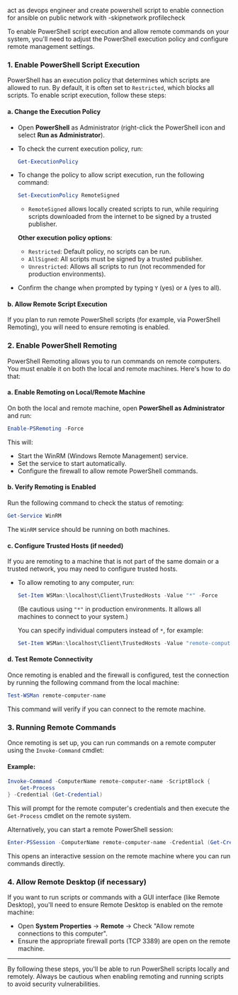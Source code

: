 act as devops engineer and create powershell script to enable connection for ansible on public network with -skipnetwork profilecheck

To enable PowerShell script execution and allow remote commands on your system, you'll need to adjust the PowerShell execution policy and configure remote management settings.

### 1. **Enable PowerShell Script Execution**

PowerShell has an execution policy that determines which scripts are allowed to run. By default, it is often set to `Restricted`, which blocks all scripts. To enable script execution, follow these steps:

#### a. **Change the Execution Policy**
- Open **PowerShell** as Administrator (right-click the PowerShell icon and select **Run as Administrator**).
- To check the current execution policy, run:
  ```powershell
  Get-ExecutionPolicy
  ```

- To change the policy to allow script execution, run the following command:
  ```powershell
  Set-ExecutionPolicy RemoteSigned
  ```
  - `RemoteSigned` allows locally created scripts to run, while requiring scripts downloaded from the internet to be signed by a trusted publisher.

  **Other execution policy options**:
  - `Restricted`: Default policy, no scripts can be run.
  - `AllSigned`: All scripts must be signed by a trusted publisher.
  - `Unrestricted`: Allows all scripts to run (not recommended for production environments).

- Confirm the change when prompted by typing `Y` (yes) or `A` (yes to all).

#### b. **Allow Remote Script Execution**
If you plan to run remote PowerShell scripts (for example, via PowerShell Remoting), you will need to ensure remoting is enabled.

### 2. **Enable PowerShell Remoting**

PowerShell Remoting allows you to run commands on remote computers. You must enable it on both the local and remote machines. Here's how to do that:

#### a. **Enable Remoting on Local/Remote Machine**
On both the local and remote machine, open **PowerShell as Administrator** and run:
```powershell
Enable-PSRemoting -Force
```
This will:
- Start the WinRM (Windows Remote Management) service.
- Set the service to start automatically.
- Configure the firewall to allow remote PowerShell commands.

#### b. **Verify Remoting is Enabled**
Run the following command to check the status of remoting:
```powershell
Get-Service WinRM
```
The `WinRM` service should be running on both machines.

#### c. **Configure Trusted Hosts (if needed)**
If you are remoting to a machine that is not part of the same domain or a trusted network, you may need to configure trusted hosts.

- To allow remoting to any computer, run:
  ```powershell
  Set-Item WSMan:\localhost\Client\TrustedHosts -Value "*" -Force
  ```

  (Be cautious using `"*"` in production environments. It allows all machines to connect to your system.)

  You can specify individual computers instead of `*`, for example:
  ```powershell
  Set-Item WSMan:\localhost\Client\TrustedHosts -Value "remote-computer-name" -Force
  ```

#### d. **Test Remote Connectivity**
Once remoting is enabled and the firewall is configured, test the connection by running the following command from the local machine:
```powershell
Test-WSMan remote-computer-name
```
This command will verify if you can connect to the remote machine.

### 3. **Running Remote Commands**

Once remoting is set up, you can run commands on a remote computer using the `Invoke-Command` cmdlet:

#### Example:
```powershell
Invoke-Command -ComputerName remote-computer-name -ScriptBlock {
    Get-Process
} -Credential (Get-Credential)
```
This will prompt for the remote computer's credentials and then execute the `Get-Process` cmdlet on the remote system.

Alternatively, you can start a remote PowerShell session:
```powershell
Enter-PSSession -ComputerName remote-computer-name -Credential (Get-Credential)
```
This opens an interactive session on the remote machine where you can run commands directly.

### 4. **Allow Remote Desktop (if necessary)**

If you want to run scripts or commands with a GUI interface (like Remote Desktop), you'll need to ensure Remote Desktop is enabled on the remote machine:

- Open **System Properties** → **Remote** → Check "Allow remote connections to this computer".
- Ensure the appropriate firewall ports (TCP 3389) are open on the remote machine.

---

By following these steps, you'll be able to run PowerShell scripts locally and remotely. Always be cautious when enabling remoting and running scripts to avoid security vulnerabilities.
